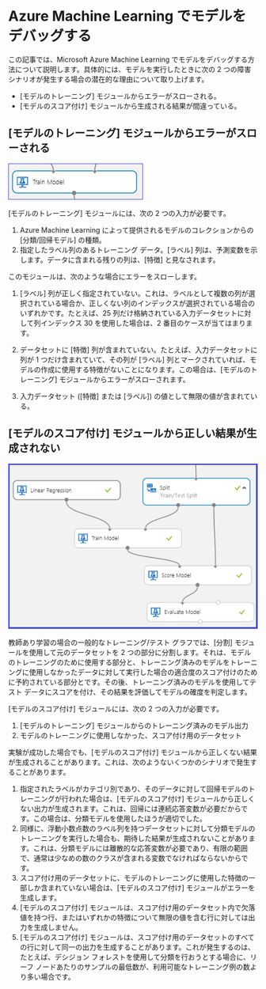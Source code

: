 ﻿<properties 
	pageTitle="Azure Machine Learning でモデルをデバッグする | Azure" 
	description="Azure Machine Learning でモデルをデバッグする方法について説明します。" 
	services="machine-learning"
	documentationCenter="" 
	authors="bradsev" 
	manager="paulettm" 
	editor="cgronlun"/>

<tags 
	ms.service="machine-learning" 
	ms.workload="data-services" 
	ms.tgt_pltfrm="na" 
	ms.devlang="na" 
	ms.topic="article" 
	ms.date="02/13/2015" 
	ms.author="bradsev" />

# Azure Machine Learning でモデルをデバッグする

この記事では、Microsoft Azure Machine Learning でモデルをデバッグする方法について説明します。具体的には、モデルを実行したときに次の 2 つの障害シナリオが発生する場合の潜在的な理由について取り上げます。

* [モデルのトレーニング] モジュールからエラーがスローされる。 
* [モデルのスコア付け] モジュールから生成される結果が間違っている。 

## [モデルのトレーニング] モジュールからエラーがスローされる

![image1](./media/machine-learning-debug-model/train_model-1.png)

[モデルのトレーニング] モジュールには、次の 2 つの入力が必要です。

1. Azure Machine Learning によって提供されるモデルのコレクションからの [分類/回帰モデル] の種類。
2. 指定したラベル列のあるトレーニング データ。[ラベル] 列は、予測変数を示します。データに含まれる残りの列は、[特徴] と見なされます。

このモジュールは、次のような場合にエラーをスローします。

1. [ラベル] 列が正しく指定されていない。これは、ラベルとして複数の列が選択されている場合か、正しくない列のインデックスが選択されている場合のいずれかです。たとえば、25 列だけ格納されている入力データセットに対して列インデックス 30 を使用した場合は、2 番目のケースが当てはまります。

2. データセットに [特徴] 列が含まれていない。たとえば、入力データセットに列が 1 つだけ含まれていて、その列が [ラベル] 列とマークされていれば、モデルの作成に使用する特徴がないことになります。この場合は、[モデルのトレーニング] モジュールからエラーがスローされます。

3. 入力データセット ([特徴] または [ラベル]) の値として無限の値が含まれている。


## [モデルのスコア付け] モジュールから正しい結果が生成されない

![image2](./media/machine-learning-debug-model/train_test-2.png)

教師あり学習の場合の一般的なトレーニング/テスト グラフでは、[分割] モジュールを使用して元のデータセットを 2 つの部分に分割します。それは、モデルのトレーニングのために使用する部分と、トレーニング済みのモデルをトレーニングに使用しなかったデータに対して実行した場合の適合度のスコア付けのために予約されている部分とです。その後、トレーニング済みのモデルを使用してテスト データにスコアを付け、その結果を評価してモデルの確度を判定します。

[モデルのスコア付け] モジュールには、次の 2 つの入力が必要です。

1. [モデルのトレーニング] モジュールからのトレーニング済みのモデル出力
2. モデルのトレーニングに使用しなかった、スコア付け用のデータセット

実験が成功した場合でも、[モデルのスコア付け] モジュールから正しくない結果が生成されることがあります。これは、次のようないくつかのシナリオで発生することがあります。

1. 指定されたラベルがカテゴリ別であり、そのデータに対して回帰モデルのトレーニングが行われた場合は、[モデルのスコア付け] モジュールから正しくない出力が生成されます。これは、回帰には連続応答変数が必要だからです。この場合は、分類モデルを使用したほうが適切でした。 
2. 同様に、浮動小数点数のラベル列を持つデータセットに対して分類モデルのトレーニングを実行した場合も、期待した結果が生成されないことがあります。これは、分類モデルには離散的な応答変数が必要であり、有限の範囲で、通常は少なめの数のクラスが含まれる変数でなければならないからです。
3. スコア付け用のデータセットに、モデルのトレーニングに使用した特徴の一部しか含まれていない場合は、[モデルのスコア付け] モジュールがエラーを生成します。
4. [モデルのスコア付け] モジュールは、スコア付け用のデータセット内で欠落値を持つ行、またはいずれかの特徴について無限の値を含む行に対しては出力を生成しません。
5. [モデルのスコア付け] モジュールは、スコア付け用のデータセットのすべての行に対して同一の出力を生成することがあります。これが発生するのは、たとえば、デシジョン フォレストを使用して分類を行おうとする場合に、リーフ ノードあたりのサンプルの最低数が、利用可能なトレーニング例の数より多い場合です。



<!--HONumber=49-->
